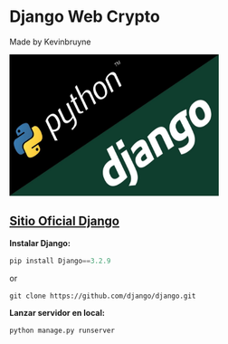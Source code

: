 # Django Web Crypto

Made by Kevinbruyne

<img src="https://github.com/scullen99/Django_Web_Crypto/blob/master/Django1.jpg" height="250" width="370" text-align="center">

## <a href="https://www.djangoproject.com/"> Sitio Oficial Django </a>

**Instalar Django:**
```python
pip install Django==3.2.9
```
or
```git
git clone https://github.com/django/django.git
```

**Lanzar servidor en local:**
```python
python manage.py runserver
```
